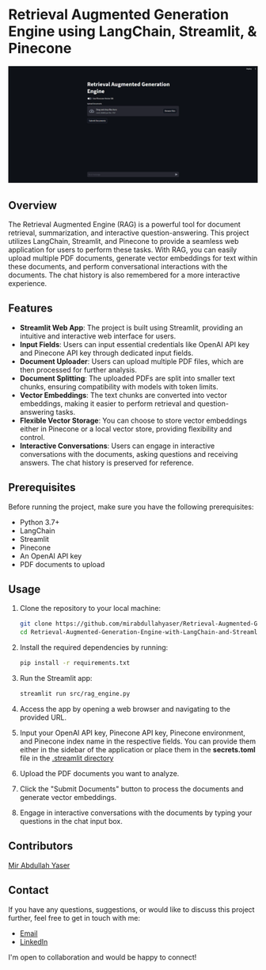 # Retrieval Augmented Generation Engine using LangChain, Streamlit, & Pinecone

![Demo](data/demo.gif)

## Overview

The Retrieval Augmented Engine (RAG) is a powerful tool for document retrieval, summarization, and interactive question-answering. This project utilizes LangChain, Streamlit, and Pinecone to provide a seamless web application for users to perform these tasks. With RAG, you can easily upload multiple PDF documents, generate vector embeddings for text within these documents, and perform conversational interactions with the documents. The chat history is also remembered for a more interactive experience.


## Features

- **Streamlit Web App**: The project is built using Streamlit, providing an intuitive and interactive web interface for users.
- **Input Fields**: Users can input essential credentials like OpenAI API key and Pinecone API key through dedicated input fields.
- **Document Uploader**: Users can upload multiple PDF files, which are then processed for further analysis.
- **Document Splitting**: The uploaded PDFs are split into smaller text chunks, ensuring compatibility with models with token limits.
- **Vector Embeddings**: The text chunks are converted into vector embeddings, making it easier to perform retrieval and question-answering tasks.
- **Flexible Vector Storage**: You can choose to store vector embeddings either in Pinecone or a local vector store, providing flexibility and control.
- **Interactive Conversations**: Users can engage in interactive conversations with the documents, asking questions and receiving answers. The chat history is preserved for reference.


## Prerequisites

Before running the project, make sure you have the following prerequisites:

- Python 3.7+
- LangChain
- Streamlit
- Pinecone
- An OpenAI API key
- PDF documents to upload

## Usage

1. Clone the repository to your local machine:

   ```bash
   git clone https://github.com/mirabdullahyaser/Retrieval-Augmented-Generation-Engine-with-LangChain-and-Streamlit.git
   cd Retrieval-Augmented-Generation-Engine-with-LangChain-and-Streamlit
   ```

2. Install the required dependencies by running:
   ```bash
   pip install -r requirements.txt
   ```

3. Run the Streamlit app:
   ```bash
   streamlit run src/rag_engine.py
   ```

4. Access the app by opening a web browser and navigating to the provided URL.

5. Input your OpenAI API key, Pinecone API key, Pinecone environment, and Pinecone index name in the respective fields. You can provide them either in the sidebar of the application or place them in the **secrets.toml** file in the [.streamlit directory](src/.streamlit)

6. Upload the PDF documents you want to analyze.

7. Click the "Submit Documents" button to process the documents and generate vector embeddings.

8. Engage in interactive conversations with the documents by typing your questions in the chat input box.

## Contributors

[Mir Abdullah Yaser](https://github.com/mirabdullahyaser)

## Contact

If you have any questions, suggestions, or would like to discuss this project further, feel free to get in touch with me:

- [Email](mailto:mirabdullahyaser@gmail.com)
- [LinkedIn](https://www.linkedin.com/in/mir-abdullah-yaser/)

I'm open to collaboration and would be happy to connect!